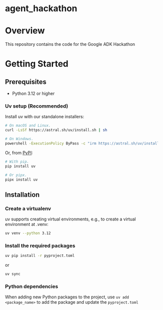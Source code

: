 # agent_hackathon

# Overview

This repository contains the code for the Google ADK Hackathon 


# Getting Started
## Prerequisites
- Python 3.12 or higher


### Uv setup (Recommended)
Install uv with our standalone installers:

```bash
# On macOS and Linux.
curl -LsSf https://astral.sh/uv/install.sh | sh
```

```bash
# On Windows.
powershell -ExecutionPolicy ByPass -c "irm https://astral.sh/uv/install.ps1 | iex"
```

Or, from [PyPI](https://pypi.org/project/uv/):

```bash
# With pip.
pip install uv
```

```bash
# Or pipx.
pipx install uv
```


## Installation

### Create a virtualenv
uv supports creating virtual environments, e.g., to create a virtual environment at .venv:

```bash
uv venv --python 3.12
```

###  Install the required packages
```bash
uv pip install -r pyproject.toml
```
or

```bash
uv sync
```

### Python dependencies
When adding new Python packages to the project, use `uv add <package_name>` to add the package and update the `pyproject.toml`

